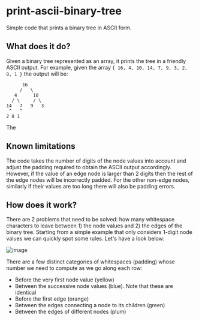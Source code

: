 # print-ascii-binary-tree
Simple code that prints a binary tree in ASCII form.

## What does it do?
Given a binary tree represented as an array, it prints the tree in a friendly ASCII output. For example, given the array `{ 16, 4, 10, 14, 7, 9, 3, 2, 8, 1 }` the output will be:
```
      16
     /   \
   4      10
  / \     / \
14   7   9   3
 ^   ^
2 8 1
```

The 
## Known limitations
The code takes the number of digits of the node values into account and adjust the padding required to obtain the ASCII output accordingly. However, if the value of an edge node is larger than 2 digits then the rest of the edge nodes will be incorrectly padded. For the other non-edge nodes, similarly if their values are too long there will also be padding errors.

## How does it work?
There are 2 problems that need to be solved: how many whitespace characters to leave between 1) the node values and 2) the edges of the binary tree. Starting from a simple example that only considers 1-digit node values we can quickly spot some rules. Let's have a look below:

![image](https://github.com/luckerby/print-ascii-binary-tree/assets/31319583/4da9599a-67ba-42f5-a644-722fde71bb8d)

There are a few distinct categories of whitespaces (padding) whose number we need to compute as we go along each row:
- Before the very first node value (yellow)
- Between the successive node values (blue). Note that these are identical
- Before the first edge (orange)
- Between the edges connecting a node to its children (green)
- Between the edges of different nodes (plum)

